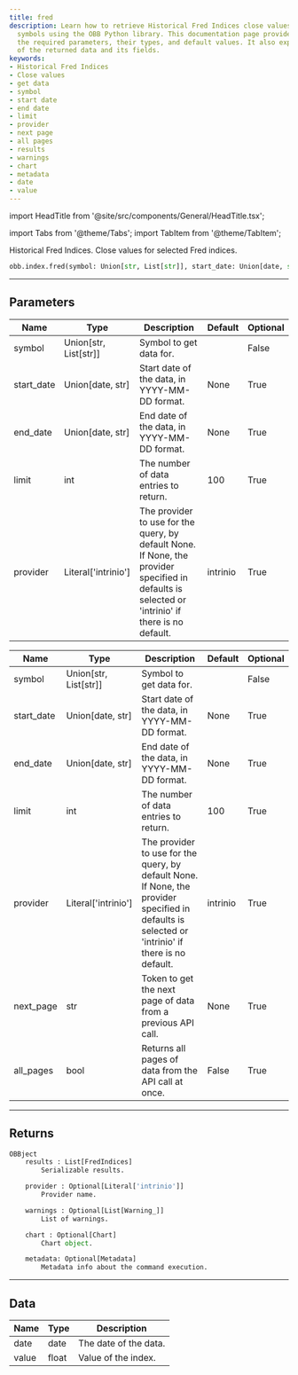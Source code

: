 ```yaml
---
title: fred
description: Learn how to retrieve Historical Fred Indices close values for selected
  symbols using the OBB Python library. This documentation page provides details on
  the required parameters, their types, and default values. It also explains the structure
  of the returned data and its fields.
keywords:
- Historical Fred Indices
- Close values
- get data
- symbol
- start date
- end date
- limit
- provider
- next page
- all pages
- results
- warnings
- chart
- metadata
- date
- value
---
```


import HeadTitle from '@site/src/components/General/HeadTitle.tsx';

<HeadTitle title="index /fred - Reference | OpenBB Platform Docs" />

<!-- markdownlint-disable MD012 MD031 MD033 -->

import Tabs from '@theme/Tabs';
import TabItem from '@theme/TabItem';

Historical Fred Indices. Close values for selected Fred indices.

```python wordwrap
obb.index.fred(symbol: Union[str, List[str]], start_date: Union[date, str] = None, end_date: Union[date, str] = None, limit: int = 100, provider: Literal[str] = intrinio)
```

---

## Parameters

<Tabs>
<TabItem value="standard" label="Standard">

| Name | Type | Description | Default | Optional |
| ---- | ---- | ----------- | ------- | -------- |
| symbol | Union[str, List[str]] | Symbol to get data for. |  | False |
| start_date | Union[date, str] | Start date of the data, in YYYY-MM-DD format. | None | True |
| end_date | Union[date, str] | End date of the data, in YYYY-MM-DD format. | None | True |
| limit | int | The number of data entries to return. | 100 | True |
| provider | Literal['intrinio'] | The provider to use for the query, by default None. If None, the provider specified in defaults is selected or 'intrinio' if there is no default. | intrinio | True |
</TabItem>

<TabItem value='intrinio' label='intrinio'>

| Name | Type | Description | Default | Optional |
| ---- | ---- | ----------- | ------- | -------- |
| symbol | Union[str, List[str]] | Symbol to get data for. |  | False |
| start_date | Union[date, str] | Start date of the data, in YYYY-MM-DD format. | None | True |
| end_date | Union[date, str] | End date of the data, in YYYY-MM-DD format. | None | True |
| limit | int | The number of data entries to return. | 100 | True |
| provider | Literal['intrinio'] | The provider to use for the query, by default None. If None, the provider specified in defaults is selected or 'intrinio' if there is no default. | intrinio | True |
| next_page | str | Token to get the next page of data from a previous API call. | None | True |
| all_pages | bool | Returns all pages of data from the API call at once. | False | True |
</TabItem>

</Tabs>

---

## Returns

```python wordwrap
OBBject
    results : List[FredIndices]
        Serializable results.

    provider : Optional[Literal['intrinio']]
        Provider name.

    warnings : Optional[List[Warning_]]
        List of warnings.

    chart : Optional[Chart]
        Chart object.

    metadata: Optional[Metadata]
        Metadata info about the command execution.
```

---

## Data

<Tabs>
<TabItem value="standard" label="Standard">

| Name | Type | Description |
| ---- | ---- | ----------- |
| date | date | The date of the data. |
| value | float | Value of the index. |
</TabItem>

</Tabs>

